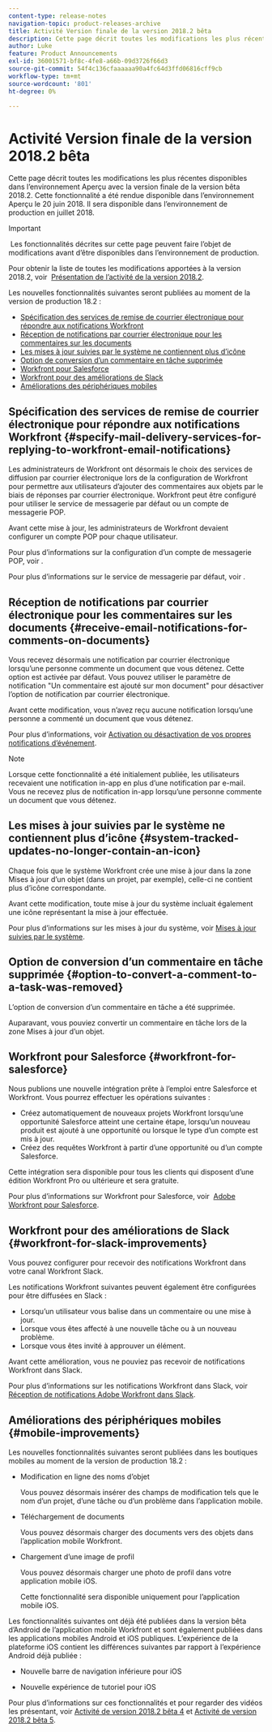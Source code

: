 ```yaml
---
content-type: release-notes
navigation-topic: product-releases-archive
title: Activité Version finale de la version 2018.2 bêta
description: Cette page décrit toutes les modifications les plus récentes disponibles dans l’environnement Aperçu avec la version finale de la version bêta 2018.2. Cette fonctionnalité a été rendue disponible dans l’environnement Aperçu le 20 juin 2018. Il sera disponible dans l’environnement de production en juillet 2018.
author: Luke
feature: Product Announcements
exl-id: 36001571-bf8c-4fe8-a66b-09d3726f66d3
source-git-commit: 54f4c136cfaaaaaa90a4fc64d3ffd06816cff9cb
workflow-type: tm+mt
source-wordcount: '801'
ht-degree: 0%

---
```


# Activité Version finale de la version 2018.2 bêta

Cette page décrit toutes les modifications les plus récentes disponibles dans l’environnement Aperçu avec la version finale de la version bêta 2018.2. Cette fonctionnalité a été rendue disponible dans l’environnement Aperçu le 20 juin 2018. Il sera disponible dans l’environnement de production en juillet 2018.

>[!IMPORTANT]
>
> Les fonctionnalités décrites sur cette page peuvent faire l’objet de modifications avant d’être disponibles dans l’environnement de production.

Pour obtenir la liste de toutes les modifications apportées à la version 2018.2, voir  [Présentation de l’activité de la version 2018.2](../../../../product-announcements/product-releases/quarterly-release-archive/2018.2-release-activity/2018.2-release-activity-overview.md).

Les nouvelles fonctionnalités suivantes seront publiées au moment de la version de production 18.2 :

* [Spécification des services de remise de courrier électronique pour répondre aux notifications Workfront](#specify-mail-delivery-services-for-replying-to-workfront-email-notifications)
* [Réception de notifications par courrier électronique pour les commentaires sur les documents](#receive-email-notifications-for-comments-on-documents)
* [Les mises à jour suivies par le système ne contiennent plus d’icône](#system-tracked-updates-no-longer-contain-an-icon)
* [Option de conversion d’un commentaire en tâche supprimée](#option-to-convert-a-comment-to-a-task-was-removed)
* [Workfront pour Salesforce](#workfront-for-salesforce)
* [Workfront pour des améliorations de Slack](#workfront-for-slack-improvements)
* [Améliorations des périphériques mobiles](#mobile-improvements)

## Spécification des services de remise de courrier électronique pour répondre aux notifications Workfront {#specify-mail-delivery-services-for-replying-to-workfront-email-notifications}

Les administrateurs de Workfront ont désormais le choix des services de diffusion par courrier électronique lors de la configuration de Workfront pour permettre aux utilisateurs d’ajouter des commentaires aux objets par le biais de réponses par courrier électronique. Workfront peut être configuré pour utiliser le service de messagerie par défaut ou un compte de messagerie POP.

Avant cette mise à jour, les administrateurs de Workfront devaient configurer un compte POP pour chaque utilisateur. 

Pour plus d’informations sur la configuration d’un compte de messagerie POP, voir .

Pour plus d’informations sur le service de messagerie par défaut, voir .

## Réception de notifications par courrier électronique pour les commentaires sur les documents {#receive-email-notifications-for-comments-on-documents}

Vous recevez désormais une notification par courrier électronique lorsqu’une personne commente un document que vous détenez. Cette option est activée par défaut. Vous pouvez utiliser le paramètre de notification &quot;Un commentaire est ajouté sur mon document&quot; pour désactiver l’option de notification par courrier électronique.

Avant cette modification, vous n’avez reçu aucune notification lorsqu’une personne a commenté un document que vous détenez. 

Pour plus d’informations, voir [Activation ou désactivation de vos propres notifications d’événement](../../../../workfront-basics/using-notifications/activate-or-deactivate-your-own-event-notifications.md).

>[!NOTE]
Lorsque cette fonctionnalité a été initialement publiée, les utilisateurs recevaient une notification in-app en plus d’une notification par e-mail. Vous ne recevez plus de notification in-app lorsqu’une personne commente un document que vous détenez. 

## Les mises à jour suivies par le système ne contiennent plus d’icône {#system-tracked-updates-no-longer-contain-an-icon}

Chaque fois que le système Workfront crée une mise à jour dans la zone Mises à jour d’un objet (dans un projet, par exemple), celle-ci ne contient plus d’icône correspondante.

Avant cette modification, toute mise à jour du système incluait également une icône représentant la mise à jour effectuée.

Pour plus d’informations sur les mises à jour du système, voir [Mises à jour suivies par le système](../../../../administration-and-setup/set-up-workfront/system-tracked-update-feeds/system-tracked-update-feeds.md).

## Option de conversion d’un commentaire en tâche supprimée {#option-to-convert-a-comment-to-a-task-was-removed}

L’option de conversion d’un commentaire en tâche a été supprimée.

Auparavant, vous pouviez convertir un commentaire en tâche lors de la zone Mises à jour d’un objet.

## Workfront pour Salesforce {#workfront-for-salesforce}

Nous publions une nouvelle intégration prête à l’emploi entre Salesforce et Workfront. Vous pourrez effectuer les opérations suivantes :

* Créez automatiquement de nouveaux projets Workfront lorsqu’une opportunité Salesforce atteint une certaine étape, lorsqu’un nouveau produit est ajouté à une opportunité ou lorsque le type d’un compte est mis à jour.
* Créez des requêtes Workfront à partir d’une opportunité ou d’un compte Salesforce.

Cette intégration sera disponible pour tous les clients qui disposent d’une édition Workfront Pro ou ultérieure et sera gratuite.

Pour plus d’informations sur Workfront pour Salesforce, voir  [Adobe Workfront pour Salesforce](../../../../workfront-integrations-and-apps/using-workfront-with-salesforce/workfront-for-salesforce.md).

## Workfront pour des améliorations de Slack {#workfront-for-slack-improvements}

Vous pouvez configurer pour recevoir des notifications Workfront dans votre canal Workfront Slack.

Les notifications Workfront suivantes peuvent également être configurées pour être diffusées en Slack :

* Lorsqu’un utilisateur vous balise dans un commentaire ou une mise à jour.
* Lorsque vous êtes affecté à une nouvelle tâche ou à un nouveau problème.
* Lorsque vous êtes invité à approuver un élément.

Avant cette amélioration, vous ne pouviez pas recevoir de notifications Workfront dans Slack.

Pour plus d’informations sur les notifications Workfront dans Slack, voir [Réception de notifications Adobe Workfront dans Slack](../../../../workfront-integrations-and-apps/using-workfront-with-slack/receive-workfront-notifications-in-slack.md).

## Améliorations des périphériques mobiles {#mobile-improvements}

Les nouvelles fonctionnalités suivantes seront publiées dans les boutiques mobiles au moment de la version de production 18.2 :

* Modification en ligne des noms d’objet 

   Vous pouvez désormais insérer des champs de modification tels que le nom d’un projet, d’une tâche ou d’un problème dans l’application mobile.

* Téléchargement de documents 

   Vous pouvez désormais charger des documents vers des objets dans l’application mobile Workfront.

* Chargement d’une image de profil 

   Vous pouvez désormais charger une photo de profil dans votre application mobile iOS.

   Cette fonctionnalité sera disponible uniquement pour l’application mobile iOS.

Les fonctionnalités suivantes ont déjà été publiées dans la version bêta d’Android de l’application mobile Workfront et sont également publiées dans les applications mobiles Android et iOS publiques. L’expérience de la plateforme iOS contient les différences suivantes par rapport à l’expérience Android déjà publiée :

* Nouvelle barre de navigation inférieure pour iOS 

* Nouvelle expérience de tutoriel pour iOS 

Pour plus d’informations sur ces fonctionnalités et pour regarder des vidéos les présentant, voir [Activité de version 2018.2 bêta 4](../../../../product-announcements/product-releases/quarterly-release-archive/2018.2-release-activity/2018.2-beta-4-release-activity.md) et [Activité de version 2018.2 bêta 5](../../../../product-announcements/product-releases/quarterly-release-archive/2018.2-release-activity/2018.2-beta-5-release-activity.md).
